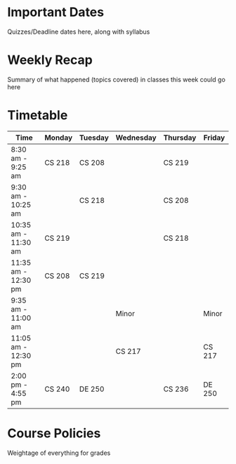 # Important Dates

Quizzes/Deadline dates here, along with syllabus

# Weekly Recap

Summary of what happened (topics covered) in classes this week could go here

# Timetable

| Time                | Monday       | Tuesday      | Wednesday     | Thursday      | Friday       |
|---------------------|--------------|--------------|---------------|---------------|--------------|
| 8:30 am - 9:25 am   | CS 218       | CS 208       |               | CS 219        |              |
| 9:30 am - 10:25 am  |              | CS 218       |               | CS 208        |              |
| 10:35 am - 11:30 am | CS 219       |              |               | CS 218        |              |
| 11:35 am - 12:30 pm | CS 208       | CS 219       |               |               |              |
| 9:35 am - 11:00 am  |              |              | Minor         |               | Minor        |
| 11:05 am - 12:30 pm |              |              | CS 217        |               | CS 217       |
| 2:00 pm - 4:55 pm   | CS 240       | DE 250       |               | CS 236        | DE 250       |

# Course Policies

Weightage of everything for grades

